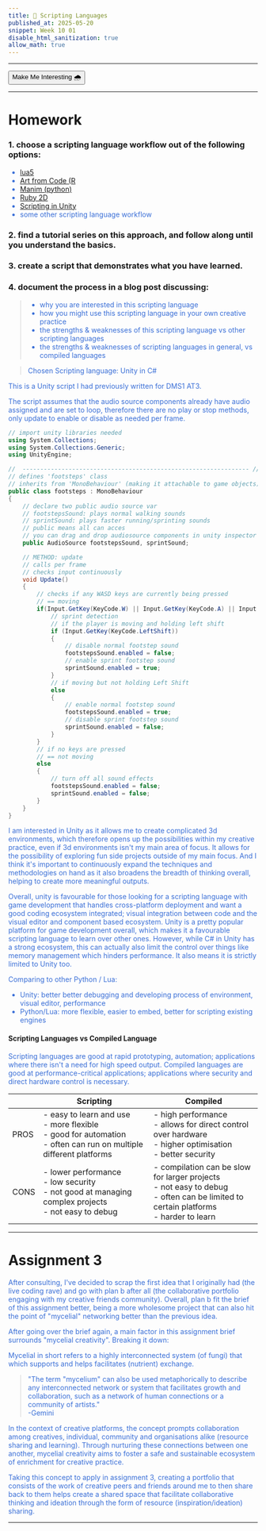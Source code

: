 ```yaml
---
title: 🌠 Scripting Languages
published_at: 2025-05-20
snippet: Week 10 01
disable_html_sanitization: true
allow_math: true
---
```


<style>
  .markdown-body h1, .markdown-body h3 {font-weight: 300;}
  p, ul {color:#3A6FD7;}

  .int-style {
  --color-primary:rgb(161, 161, 161);
  --color-background: #ffffff;
  --color-canvas-default: #ffffff;
  --color-foreground: #1e1e1e;
  --color-text: #1e1e1e;
  --color-muted-foreground:rgb(95, 95, 95);

  .markdown-body {background-color:#ffffff;}
  }
</style>

---

<button id="int-btn" class="rounded-md p-2 bg-transparent border border-primary text-foreground hover:#7d9fc0">Make Me Interesting 🌧️</button>

<script>
const intBtn = document.querySelector("#int-btn");
console.log(intBtn);

let interesting = false;

intBtn.addEventListener("click", function () {
  console.log('button clicked');

  if (interesting === false){
    document.documentElement.classList.add('int-style');
    interesting = true;
  } else if (interesting === true){
    document.documentElement.classList.remove('int-style');
    interesting = false;
  }

});
</script>

---

# Homework

### 1. choose a scripting language workflow out of the following options:

- [lua5](https://github.com/matiasvlevi/lu5)
- [Art from Code (R](https://art-from-code.netlify.app/)
- [Manim (python)](https://www.manim.community/)
- [Ruby 2D](https://www.ruby2d.com/)
- [Scripting in Unity](https://rmit.instructure.com/courses/151099/modules/items/7289368)
- some other scripting language workflow

### 2. find a tutorial series on this approach, and follow along until you understand the basics.

### 3. create a script that demonstrates what you have learned.

### 4. document the process in a blog post discussing:

> - why you are interested in this scripting language
> - how you might use this scripting language in your own creative practice
> - the strengths & weaknesses of this scripting language vs other scripting languages
> - the strengths & weaknesses of scripting languages in general, vs compiled languages

> Chosen Scripting language: Unity in C#

This is a Unity script I had previously written for DMS1 AT3.

The script assumes that the audio source components already have audio assigned and are set to loop, therefore there are no play or stop methods, only update to enable or disable as needed per frame.

```C#
// import unity libraries needed
using System.Collections;
using System.Collections.Generic;
using UnityEngine;

//  ---------------------------------------------------------------- //
// defines 'footsteps' class
// inherits from 'MonoBehaviour' (making it attachable to game objects)
public class footsteps : MonoBehaviour
{
	// declare two public audio source var
	// footstepsSound: plays normal walking sounds
	// sprintSound: plays faster running/sprinting sounds
	// public means all can acces
	// you can drag and drop audiosource components in unity inspector
    public AudioSource footstepsSound, sprintSound;

	// METHOD: update
	// calls per frame
	// checks input continuously
    void Update()
    {
	    // checks if any WASD keys are currently being pressed
	    // == moving
        if(Input.GetKey(KeyCode.W) || Input.GetKey(KeyCode.A) || Input.GetKey(KeyCode.S) || Input.GetKey(KeyCode.D)){
	        // sprint detection
	        // if the player is moving and holding left shift
            if (Input.GetKey(KeyCode.LeftShift))
            {
	            // disable normal footstep sound
                footstepsSound.enabled = false;
                // enable sprint footstep sound
                sprintSound.enabled = true;
            }
            // if moving but not holding Left Shift
            else
            {
	            // enable normal footstep sound
                footstepsSound.enabled = true;
                // disable sprint footstep sound
                sprintSound.enabled = false;
            }
        }
        // if no keys are pressed
        // == not moving
        else
        {
	        // turn off all sound effects
            footstepsSound.enabled = false;
            sprintSound.enabled = false;
        }
    }
}
```

I am interested in Unity as it allows me to create complicated 3d environments, which therefore opens up the possibilities within my creative practice, even if 3d environments isn't my main area of focus. It allows for the possibility of exploring fun side projects outside of my main focus. And I think it's important to continuously expand the techniques and methodologies on hand as it also broadens the breadth of thinking overall, helping to create more meaningful outputs.

Overall, unity is favourable for those looking for a scripting language with game development that handles cross-platform deployment and want a good coding ecosystem integrated; visual integration between code and the visual editor and component based ecosystem. Unity is a pretty popular platform for game development overall, which makes it a favourable scripting language to learn over other ones.
However, while C# in Unity has a strong ecosystem, this can actually also limit the control over things like memory management which hinders performance. It also means it is strictly limited to Unity too.

Comparing to other Python / Lua:

- Unity: better better debugging and developing process of environment, visual editor, performance
- Python/Lua: more flexible, easier to embed, better for scripting existing engines

#### Scripting Languages vs Compiled Language

Scripting languages are good at rapid prototyping, automation; applications where there isn't a need for high speed output.
Compiled languages are good at performance-critical applications; applications where security and direct hardware control is necessary.

|      | Scripting                                                                                                               | Compiled                                                                                                                                  |
| ---- | ----------------------------------------------------------------------------------------------------------------------- | ----------------------------------------------------------------------------------------------------------------------------------------- |
| PROS | - easy to learn and use <br>- more flexible<br>- good for automation<br>- often can run on multiple different platforms | - high performance <br>- allows for direct control over hardware<br>- higher optimisation <br>- better security                           |
| CONS | - lower performance<br>- low security <br>- not good at managing complex projects<br>- not easy to debug                | - compilation can be slow for larger projects <br>- not easy to debug<br>- often can be limited to certain platforms<br>- harder to learn |

---

# Assignment 3

After consulting, I've decided to scrap the first idea that I originally had (the live coding rave) and go with plan b after all (the collaborative portfolio engaging with my creative friends community). Overall, plan b fit the brief of this assignment better, being a more wholesome project that can also hit the point of "mycelial" networking better than the previous idea.

After going over the brief again, a main factor in this assignment brief surrounds "mycelial creativity". Breaking it down:

Mycelial in short refers to a highly interconnected system (of fungi) that which supports and helps facilitates (nutrient) exchange.

> "The term "mycelium" can also be used metaphorically to describe any interconnected network or system that facilitates growth and collaboration, such as a network of human connections or a community of artists." \
> -Gemini

In the context of creative platforms, the concept prompts collaboration among creatives, individual, community and organisations alike (resource sharing and learning). Through nurturing these connections between one another, mycelial creativity aims to foster a safe and sustainable ecosystem of enrichment for creative practice.

Taking this concept to apply in assignment 3, creating a portfolio that consists of the work of creative peers and friends around me to then share back to them helps create a shared space that facilitate collaborative thinking and ideation through the form of resource (inspiration/ideation) sharing.

---
